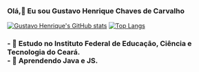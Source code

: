 ### Olá,👋 Eu sou Gustavo Henrique Chaves de Carvalho

[![Gustavo Henrique's GitHub stats](https://github-readme-stats.vercel.app/api?username=GustavoHenrique07&hide=issues&icons=true&theme=dark)](https://github.com/GustavoHenrique07/github-readme-stats)
[![Top Langs](https://github-readme-stats.vercel.app/api/top-langs/?username=GustavoHenrique07&layout=compact&theme=dark)](https://github.com/GustavoHenrique07/github-readme-stats)

<h3>
- 🔭 Estudo no Instituto Federal de Educação, Ciência e Tecnologia do Ceará. <br>
- 🌱 Aprendendo Java e JS.
</h3>



